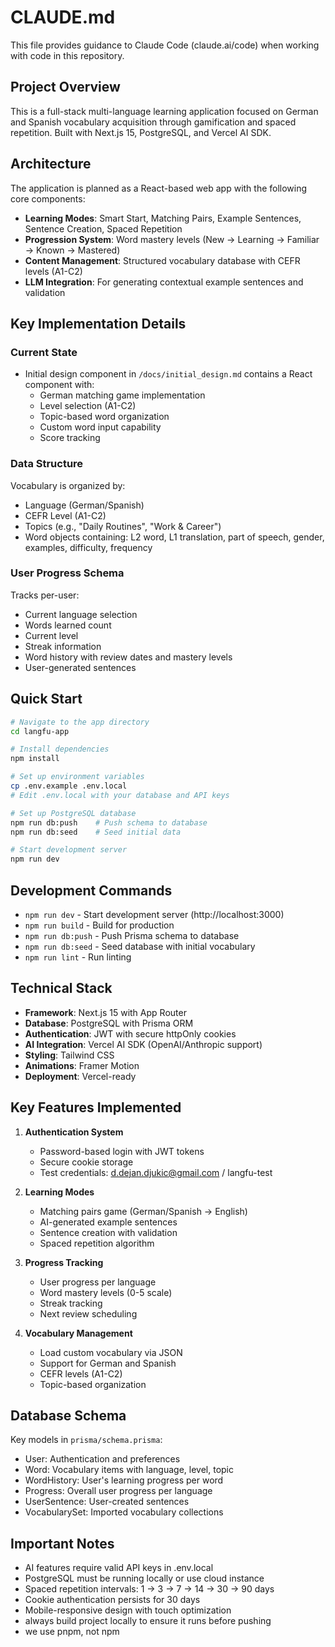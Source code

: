 # CLAUDE.md

This file provides guidance to Claude Code (claude.ai/code) when working with code in this repository.

## Project Overview

This is a full-stack multi-language learning application focused on German and Spanish vocabulary acquisition through gamification and spaced repetition. Built with Next.js 15, PostgreSQL, and Vercel AI SDK.

## Architecture

The application is planned as a React-based web app with the following core components:

- **Learning Modes**: Smart Start, Matching Pairs, Example Sentences, Sentence Creation, Spaced Repetition
- **Progression System**: Word mastery levels (New → Learning → Familiar → Known → Mastered)
- **Content Management**: Structured vocabulary database with CEFR levels (A1-C2)
- **LLM Integration**: For generating contextual example sentences and validation

## Key Implementation Details

### Current State
- Initial design component in `/docs/initial_design.md` contains a React component with:
  - German matching game implementation
  - Level selection (A1-C2)
  - Topic-based word organization
  - Custom word input capability
  - Score tracking

### Data Structure
Vocabulary is organized by:
- Language (German/Spanish)
- CEFR Level (A1-C2)
- Topics (e.g., "Daily Routines", "Work & Career")
- Word objects containing: L2 word, L1 translation, part of speech, gender, examples, difficulty, frequency

### User Progress Schema
Tracks per-user:
- Current language selection
- Words learned count
- Current level
- Streak information
- Word history with review dates and mastery levels
- User-generated sentences

## Quick Start

```bash
# Navigate to the app directory
cd langfu-app

# Install dependencies
npm install

# Set up environment variables
cp .env.example .env.local
# Edit .env.local with your database and API keys

# Set up PostgreSQL database
npm run db:push    # Push schema to database
npm run db:seed    # Seed initial data

# Start development server
npm run dev
```

## Development Commands

- `npm run dev` - Start development server (http://localhost:3000)
- `npm run build` - Build for production
- `npm run db:push` - Push Prisma schema to database
- `npm run db:seed` - Seed database with initial vocabulary
- `npm run lint` - Run linting

## Technical Stack

- **Framework**: Next.js 15 with App Router
- **Database**: PostgreSQL with Prisma ORM
- **Authentication**: JWT with secure httpOnly cookies
- **AI Integration**: Vercel AI SDK (OpenAI/Anthropic support)
- **Styling**: Tailwind CSS
- **Animations**: Framer Motion
- **Deployment**: Vercel-ready

## Key Features Implemented

1. **Authentication System**
   - Password-based login with JWT tokens
   - Secure cookie storage
   - Test credentials: d.dejan.djukic@gmail.com / langfu-test

2. **Learning Modes**
   - Matching pairs game (German/Spanish → English)
   - AI-generated example sentences
   - Sentence creation with validation
   - Spaced repetition algorithm

3. **Progress Tracking**
   - User progress per language
   - Word mastery levels (0-5 scale)
   - Streak tracking
   - Next review scheduling

4. **Vocabulary Management**
   - Load custom vocabulary via JSON
   - Support for German and Spanish
   - CEFR levels (A1-C2)
   - Topic-based organization

## Database Schema

Key models in `prisma/schema.prisma`:
- User: Authentication and preferences
- Word: Vocabulary items with language, level, topic
- WordHistory: User's learning progress per word
- Progress: Overall user progress per language
- UserSentence: User-created sentences
- VocabularySet: Imported vocabulary collections

## Important Notes

- AI features require valid API keys in .env.local
- PostgreSQL must be running locally or use cloud instance
- Spaced repetition intervals: 1 → 3 → 7 → 14 → 30 → 90 days
- Cookie authentication persists for 30 days
- Mobile-responsive design with touch optimization
- always build project locally to ensure it runs before pushing
- we use pnpm, not npm
